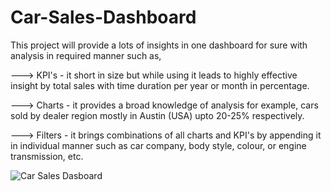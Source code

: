 # Car-Sales-Dashboard

This project will provide a lots of insights in one dashboard for sure with analysis in required manner such as,

---> KPI's - it short in size but while using it leads to highly effective insight by total sales with time duration per year or month in percentage.

---> Charts - it provides a broad knowledge of analysis for example, cars sold by dealer region mostly in Austin (USA) upto 20-25% respectively.

---> Filters - it brings combinations of all charts and KPI's by appending it in individual manner such as car company, body style, colour, or engine transmission, etc.


![Car Sales Dasboard](https://github.com/user-attachments/assets/682123d1-7564-4b46-bd5e-0d01b17393d0)
